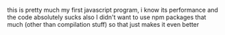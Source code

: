 this is pretty much my first javascript program, i know its performance and the code absolutely sucks
also I didn't want to use npm packages that much (other than compilation stuff) so that just makes it even better
